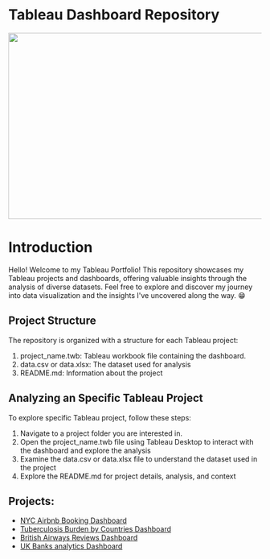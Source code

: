 # Tableau Dashboard Repository
 <p align="center">
  <img width="700" height="370" src="https://github.com/user-attachments/assets/3c8f1d22-16d1-4824-b3a5-ed33cb067e64">

# Introduction
Hello! Welcome to my Tableau Portfolio! This repository showcases my Tableau projects and dashboards, offering valuable insights through the analysis of diverse datasets. Feel free to explore and discover my journey into data visualization and the insights I've uncovered along the way. :grin:

## Project Structure 

The repository is organized with a structure for each Tableau project: 
1. project_name.twb: Tableau workbook file containing the dashboard.
2. data.csv or data.xlsx: The dataset used for analysis
3. README.md: Information about the project

## Analyzing an Specific Tableau Project
To explore specific Tableau project, follow these steps:
1. Navigate to a project folder you are interested in.
2. Open the project_name.twb file using Tableau Desktop to interact with the dashboard and explore the analysis
3. Examine the data.csv or data.xlsx file to understand the dataset used in the project
4. Explore the README.md for project details, analysis, and context

## Projects: 

* [NYC Airbnb Booking Dashboard](https://github.com/ivanmu-1/Tableau-Portfolio/tree/main/Airbnb%20Booking%20Insights)
* [Tuberculosis Burden by Countries Dashboard](https://github.com/ivanmu-1/Tableau-Portfolio/tree/main/Tuberculosis%20Burden%20by%20Country)
* [British Airways Reviews Dashboard](https://github.com/ivanmu-1/Tableau-Portfolio/tree/main/British%20Airways%20Review)
* [UK Banks analytics Dashboard](https://github.com/ivanmu-1/Tableau-Portfolio/tree/main/UK%20Bank%20Analytics)
